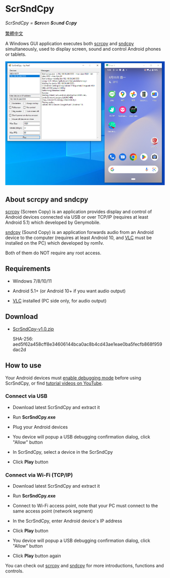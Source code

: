 # ScrSndCpy

*ScrSndCpy = **Scr**een **S**ou**nd** **C**o**py***

[繁體中文](README.zh-Hant.md)

A Windows GUI application executes both [scrcpy](https://github.com/Genymobile/scrcpy) and [sndcpy](https://github.com/rom1v/sndcpy) simultaneously, used to display screen, sound and control Android phones or tablets.

![Screenshot](screenshots/scrsndcpy-screen.png "Screenshot")

## About scrcpy and sndcpy

[scrcpy](https://github.com/Genymobile/scrcpy) (Screen Copy) is an application provides display and control of Android devices connected via USB or over TCP/IP (requires at least Android 5.1) which developed by Genymobile.

[sndcpy](https://github.com/rom1v/sndcpy) (Sound Copy) is an application forwards audio from an Android device to the computer (requires at least Android 10, and [VLC](https://www.videolan.org/) must be installed on the PC) which developed by rom1v.

Both of them do NOT require any root access.

## Requirements

- Windows 7/8/10/11

- Android 5.1+ (or Android 10+ if you want audio output)

- [VLC](https://www.videolan.org/) installed (PC side only, for audio output)

## Download

- [ScrSndCpy-v1.0.zip](https://github.com/neilchennc/ScrSndCpy-Windows/releases/download/v1.0/ScrSndCpy-v1.0.zip)

  SHA-256: aed5f62a458cff8e34606144bca0ac8b4cd43ae1eae0ba5fecfb868f959dac2d

## How to use

Your Android devices must [enable debugging mode](https://developer.android.com/studio/command-line/adb.html#Enabling) before using ScrSndCpy, or find [tutorial videos on YouTube](https://www.youtube.com/results?search_query=android+enable+usb+debugging).

### Connect via USB

- Download latest ScrSndCpy and extract it

- Run **ScrSndCpy.exe**

- Plug your Android devices

- You device will popup a USB debugging confirmation dialog, click "Allow" button

- In ScrSndCpy, select a device in the ScrSndCpy

- Click **Play** button

### Connect via Wi-Fi (TCP/IP)

- Download latest ScrSndCpy and extract it

- Run **ScrSndCpy.exe**

- Connect to Wi-Fi access point, note that your PC must connect to the same access point (network segment)

- In the ScrSndCpy, enter Android device's IP address

- Click **Play** button

- You device will popup a USB debugging confirmation dialog, click "Allow" button

- Click **Play** button again

You can check out [scrcpy](https://github.com/Genymobile/scrcpy) and [sndcpy](https://github.com/rom1v/sndcpy) for more introductions, functions and controls.
